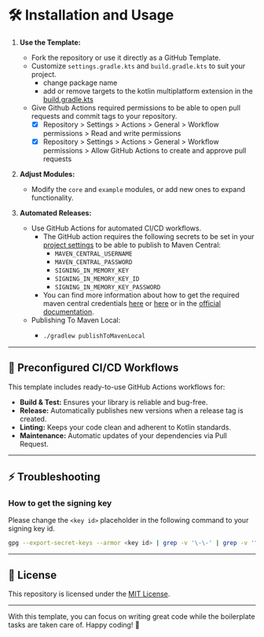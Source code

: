 # 🛠️ Installation and Usage

1. **Use the Template:**
    - Fork the repository or use it directly as a GitHub Template.
    - Customize `settings.gradle.kts` and `build.gradle.kts` to suit your project.
        - change package name
        - add or remove targets to the kotlin multiplatform extension in the [build.gradle.kts](build.gradle.kts)
    - Give Github Actions required permissions to be able to open pull requests and commit tags to your repository.
        - [x] Repository > Settings > Actions > General > Workflow permissions > Read and write permissions
        - [x] Repository > Settings > Actions > General > Workflow permissions > Allow GitHub Actions to create and approve pull requests

2. **Adjust Modules:**
    - Modify the `core` and `example` modules, or add new ones to expand functionality.

3. **Automated Releases:**
    - Use GitHub Actions for automated CI/CD workflows.
      - The GitHub action requires the following secrets to be set in your [project settings](settings/secrets/actions) to be able to publish to Maven Central:
        - `MAVEN_CENTRAL_USERNAME`
        - `MAVEN_CENTRAL_PASSWORD`
        - `SIGNING_IN_MEMORY_KEY`
        - `SIGNING_IN_MEMORY_KEY_ID`
        - `SIGNING_IN_MEMORY_KEY_PASSWORD`
      - You can find more information about how to get the required maven central credentials [here](https://medium.com/@iRYO400/how-to-upload-your-android-library-to-maven-central-central-portal-in-2024-af7348742247) or [here](https://medium.com/@efthymiou.dimitrios1/how-to-publish-your-library-to-maven-central-3923139967e1) or in the [official documentation](https://central.sonatype.org/register/central-portal/).
    - Publishing To Maven Local:
      - ```bash
        ./gradlew publishToMavenLocal
        ```

---

## 🤖 Preconfigured CI/CD Workflows

This template includes ready-to-use GitHub Actions workflows for:
- **Build & Test:** Ensures your library is reliable and bug-free.
- **Release:** Automatically publishes new versions when a release tag is created.
- **Linting:** Keeps your code clean and adherent to Kotlin standards.
- **Maintenance:** Automatic updates of your dependencies via Pull Request.
---

## ⚡️ Troubleshooting
### How to get the signing key
Please change the `<key id>` placeholder in the following command to your signing key id.
```bash
gpg --export-secret-keys --armor <key id> | grep -v '\-\-' | grep -v '^=.' | tr -d '\n'
```

---

## 📄 License

This repository is licensed under the [MIT License](LICENSE).

---

With this template, you can focus on writing great code while the boilerplate tasks are taken care of. Happy coding! 🎉
